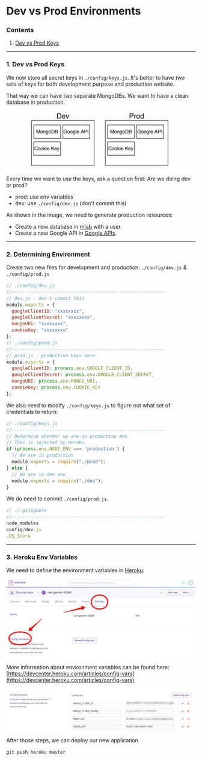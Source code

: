 # Dev vs Prod Environments

### Contents

1. [Dev vs Prod Keys](#)


---

### 1. Dev vs Prod Keys

We now store all secret keys in `./config/keys.js`. It's better to have two sets of keys for both development purpose and production website.

That way we can have two separate MongoDBs. We want to have a clean database in production.

![01](./images/04/04-01.png "01")

Every time we want to use the keys, ask a question first: Are we doing dev or prod?

* prod: use env variables
* dev: use `./config/dev.js` (don't commit this)

As shown in the image, we need to generate production resources:

* Create a new database in [mlab](https://mlab.com/) with a user.
* Create a new Google API in [Google APIs](https://console.developers.google.com).

---

### 2. Determining Environment

Create two new files for development and production: `./config/dev.js` & `./config/prod.js`
```javascript
// ./config/dev.js
//---------------------------------------------------------
// dev.js - don't commit this
module.exports = {
  googleClientID: "xxxxxxxx",
  googleClientSecret: "xxxxxxxx",
  mongoURI: "xxxxxxxx",
  cookieKey: "xxxxxxxx"
};
// ./config/prod.js
//---------------------------------------------------------
// prod.js - production keys here.
module.exports = {
  googleClientID: process.env.GOOGLE_CLIENT_ID,
  googleClientSecret: process.env.GOOGLE_CLIENT_SECRET,
  mongoURI: process.env.MONGO_URI,
  cookieKey: process.env.COOKIE_KEY
};
```

We also need to modify `./config/keys.js` to figure out what set of credentials to return:
```javascript
// ./config/keys.js
//---------------------------------------------------------
// Determine whether we are in production env
// This is injected by Heroku
if (process.env.NODE_ENV === 'production') {
  // We are in production
  module.exports = require("./prod");
} else {
  // We are in dev env
  module.exports = require("./dev");
}
```

We do need to commit `./config/prod.js`.
```javascript
// ./.gitignore
//---------------------------------------------------------
node_modules
config/dev.js
.DS_Store
```

---

### 3. Heroku Env Variables

We need to define the environment variables in [Heroku](https://www.heroku.com/):

![02](./images/04/04-02.png "02")

More information about environment variables can be found here: [https://devcenter.heroku.com/articles/config-vars](https://devcenter.heroku.com/articles/config-vars)

![03](./images/04/04-03.png "03")

After those steps, we can deploy our new application.

```
git push heroku master
```
